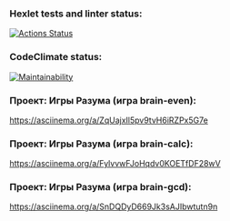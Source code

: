 ### Hexlet tests and linter status:
[![Actions Status](https://github.com/polinagv/frontend-project-lvl1/workflows/hexlet-check/badge.svg)](https://github.com/polinagv/frontend-project-lvl1/actions)

### CodeClimate status:
[![Maintainability](https://api.codeclimate.com/v1/badges/0ede5f217055d1a1faa4/maintainability)](https://codeclimate.com/github/polinagv/frontend-project-lvl1/maintainability)

### Проект: Игры Разума (игра brain-even):
https://asciinema.org/a/ZqUajxIl5pv9tvH6iRZPx5G7e

### Проект: Игры Разума (игра brain-calc):
https://asciinema.org/a/FylvvwFJoHqdv0KOETfDF28wV

### Проект: Игры Разума (игра brain-gcd):
https://asciinema.org/a/SnDQDyD669Jk3sAJIbwtutn9n
